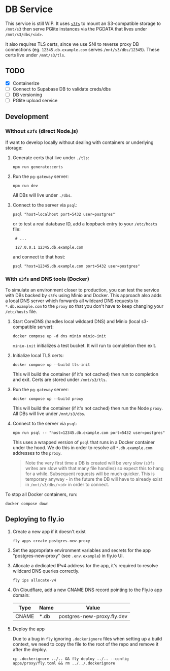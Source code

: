 # DB Service

This service is still WIP. It uses [`s3fs`](https://github.com/s3fs-fuse/s3fs-fuse) to mount an S3-compatible storage to `/mnt/s3` then serve PGlite instances via the PGDATA that lives under `/mnt/s3/dbs/<id>`.

It also requires TLS certs, since we use SNI to reverse proxy DB connections (eg. `12345.db.example.com` serves `/mnt/s3/dbs/12345`). These certs live under `/mnt/s3/tls`.

## TODO

- [x] Containerize
- [ ] Connect to Supabase DB to validate creds/dbs
- [ ] DB versioning
- [ ] PGlite upload service

## Development

### Without `s3fs` (direct Node.js)

If want to develop locally without dealing with containers or underlying storage:

1. Generate certs that live under `./tls`:
   ```shell
   npm run generate:certs
   ```
1. Run the `pg-gateway` server:
   ```shell
   npm run dev
   ```
   All DBs will live under `./dbs`.
1. Connect to the server via `psql`:

   ```shell
   psql "host=localhost port=5432 user=postgres"
   ```

   or to test a real database ID, add a loopback entry to your `/etc/hosts` file:

   ```
    # ...

    127.0.0.1 12345.db.example.com
   ```

   and connect to that host:

   ```shell
   psql "host=12345.db.example.com port=5432 user=postgres"
   ```

### With `s3fs` and DNS tools (Docker)

To simulate an environment closer to production, you can test the service with DBs backed by `s3fs` using Minio and Docker. This approach also adds a local DNS server which forwards all wildcard DNS requests to `*.db.example.com` to the `proxy` so that you don't have to keep changing your `/etc/hosts` file.

1. Start CoreDNS (handles local wildcard DNS) and Minio (local s3-compatible server):
   ```shell
   docker compose up -d dns minio minio-init
   ```
   `minio-init` initializes a test bucket. It will run to completion then exit.
1. Initialize local TLS certs:

   ```shell
   docker compose up --build tls-init
   ```

   This will build the container (if it's not cached) then run to completion and exit. Certs are stored under `/mnt/s3/tls`.

1. Run the `pg-gateway` server:
   ```shell
   docker compose up --build proxy
   ```
   This will build the container (if it's not cached) then run the Node `proxy`. All DBs will live under `/mnt/s3/dbs`.
1. Connect to the server via `psql`:

   ```shell
   npm run psql -- "host=12345.db.example.com port=5432 user=postgres"
   ```

   This uses a wrapped version of `psql` that runs in a Docker container under the hood. We do this in order to resolve all `*.db.example.com` addresses to the `proxy`.

   > Note the very first time a DB is created will be very slow (`s3fs` writes are slow with that many file handles) so expect this to hang for a while. Subsequent requests will be much quicker. This is temporary anyway - in the future the DB will have to already exist in `/mnt/s3/dbs/<id>` in order to connect.

To stop all Docker containers, run:

```shell
docker compose down
```

## Deploying to fly.io

1. Create a new app if it doesn't exist

   ```shell
   fly apps create postgres-new-proxy
   ```

2. Set the appropriate environment variables and secrets for the app "postgres-new-proxy" (see `.env.example`) in fly.io UI.

3. Allocate a dedicated IPv4 address for the app, it's required to resolve wildcard DNS queries correctly.

   ```shell
   fly ips allocate-v4
   ```

4. On Cloudflare, add a new CNAME DNS record pointing to the Fly.io app domain:

   | Type | Name | Value |
   | --- | --- | --- |
   | CNAME | *.db | postgres-new-proxy.fly.dev |

5. Deploy the app
   
   Due to a bug in `fly` ignoring `.dockerignore` files when setting up a build context, we need to copy the file to the root of the repo and remove it after the deploy.

   ```shell
   cp .dockerignore ../.. && fly deploy ../.. --config apps/proxy/fly.toml && rm ../../.dockerignore
   ```